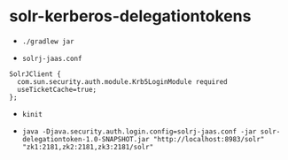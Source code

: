 # solr-kerberos-delegationtokens

* `./gradlew jar`

* `solrj-jaas.conf`

```
SolrJClient {
  com.sun.security.auth.module.Krb5LoginModule required
  useTicketCache=true;
};
```

* `kinit`

* `java -Djava.security.auth.login.config=solrj-jaas.conf -jar solr-delegationtoken-1.0-SNAPSHOT.jar "http://localhost:8983/solr" "zk1:2181,zk2:2181,zk3:2181/solr"`
